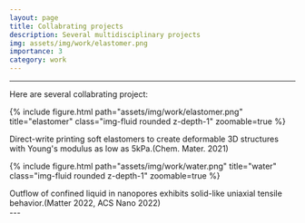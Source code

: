 ```yaml
---
layout: page
title: Collabrating projects
description: Several multidisciplinary projects
img: assets/img/work/elastomer.png
importance: 3
category: work
---
```


---
Here are several collabrating project:

{% include figure.html path="assets/img/work/elastomer.png" title="elastomer" class="img-fluid rounded z-depth-1" zoomable=true %}
<div class="caption">
    Direct-write printing soft elastomers to create deformable 3D structures with Young's modulus as low as 5kPa.(Chem. Mater. 2021)
</div>

{% include figure.html path="assets/img/work/water.png" title="water" class="img-fluid rounded z-depth-1" zoomable=true %}
<div class="caption">
    Outflow of confined liquid in nanopores exhibits solid-like uniaxial tensile behavior.(Matter 2022, ACS Nano 2022)
</div>
---
